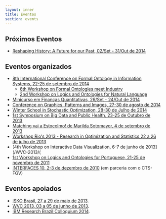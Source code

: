```yaml
---
layout: inner
title: Eventos
section: events
---
```


## Próximos Eventos

- [Reshaping History: A Future for our Past, 02/Set - 31/Out de 2014](/RHR-2014/)

## Eventos organizados

- [8th International Conference on Formal Ontology in Information Systems, 22-25 de setembro de 2014](http://fois2014.inf.ufes.br/)
  - [6th Workshop on Formal Ontologies meet Industry](/fomi-2014/)
  - [2nd Workshop on Logics and Ontologies for Natural Language](/logonto-2014/)
- [Minicurso em Finanças Quantitativas, 26/Set - 24/Out de 2014](/blog/2014/07/07/minicurso-financas-quantitativas.html) 
- [Conference on Graphics, Patterns and Images, 27-30 de agosto de 2014](/sibgrapi-2014/)
- [Winter School in Stochastic Optimization, 28-30 de Julho de 2014](https://wsso.emap.fgv.br)
- [1st Symposium on Big Data and Public Health, 23-25 de Outubro de 2013](/BDPH2013/)
- [Matching vai a Estocolmo! de Marilda Sotomayor, 4 de setembro de 2013](/blog/2013/09/04/palestra-matching.html)
- [Workshop Rio's 2013 - Research in Optimization and Statistics 22 a 26 de julho de 2013](/blog/2013/07/15/RIOs.html)
- [4th Workshop on Interactive Data Visualization, 6-7 de junho de 2013](/WVC-2013/(
- [1st Workshop on Logics and Ontologies for Portuguese, 21-25 de novembro de 2011](/logonto-2011/)
- [INTERFACES 10, 2-3 de dezembro de 2010](http://direitorio.fgv.br/cts/interfaces10) (em parceria com o CTS-FGV)

## Eventos apoiados

- <a href="http://isko-brasil.org.br/" target="_blank">ISKO Brasil, 27 a 29 de maio de 2013</a>.
- <a href="http://www2.ic.uff.br/~wvc2013/" target="_blank">WVC 2013, 03 a 05 de junho de 2013</a>.
- [IBM Research Brazil Colloquium 2014](http://goo.gl/s0kwjP).

